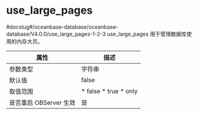 use_large_pages 
====================================
#docslug#/oceanbase-database/oceanbase-database/V4.0.0/use_large_pages-1-2-3
use_large_pages 用于管理数据库使用的内存大页。


|      **属性**      |                                                                      **描述**                                                                      |
|------------------|--------------------------------------------------------------------------------------------------------------------------------------------------|
| 参数类型             | 字符串                                                                                                                                              |
| 默认值              | false                                                                                                                                            |
| 取值范围             | * false   * true   * only    |
| 是否重启 OBServer 生效 | 是                                                                                                                                                |


